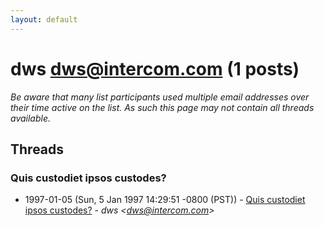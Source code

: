 ```yaml
---
layout: default
---
```


# dws <dws@intercom.com> (1 posts)

_Be aware that many list participants used multiple email addresses over their time active on the list. As such this page may not contain all threads available._

## Threads

### Quis custodiet ipsos custodes?
+ 1997-01-05 (Sun, 5 Jan 1997 14:29:51 -0800 (PST)) - [Quis custodiet ipsos custodes?](/archive/1997/01/8ac8c6307e3bfa7af7153239ade60b3c0c5b9df01dd0032cc6c652202aa31eb9) - _dws \<dws@intercom.com\>_

